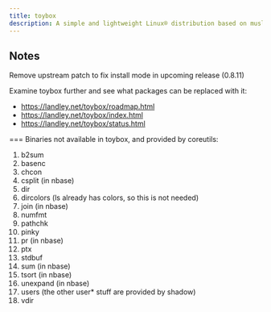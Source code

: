 ```yaml
---
title: toybox
description: A simple and lightweight Linux® distribution based on musl libc and toybox
---
```


## Notes
Remove upstream patch to fix install mode in upcoming release (0.8.11)

Examine toybox further and see what packages can be replaced with it:
- https://landley.net/toybox/roadmap.html
- https://landley.net/toybox/index.html
- https://landley.net/toybox/status.html

=== Binaries not available in toybox, and provided by coreutils:
1. b2sum
2. basenc
3. chcon
4. csplit (in nbase)
5. dir
6. dircolors (ls already has colors, so this is not needed)
7. join (in nbase)
8. numfmt
9. pathchk
10. pinky
11. pr (in nbase)
12. ptx
13. stdbuf
14. sum (in nbase)
15. tsort (in nbase)
16. unexpand (in nbase)
17. users (the other user* stuff are provided by shadow)
18. vdir
